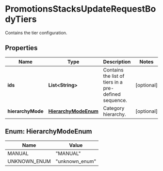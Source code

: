 

# PromotionsStacksUpdateRequestBodyTiers

Contains the tier configuration.

## Properties

| Name | Type | Description | Notes |
|------------ | ------------- | ------------- | -------------|
|**ids** | **List&lt;String&gt;** | Contains the list of tiers in a pre-defined sequence. |  [optional] |
|**hierarchyMode** | [**HierarchyModeEnum**](#HierarchyModeEnum) | Category hierarchy. |  [optional] |



## Enum: HierarchyModeEnum

| Name | Value |
|---- | -----|
| MANUAL | &quot;MANUAL&quot; |
| UNKNOWN_ENUM | &quot;unknown_enum&quot; |



